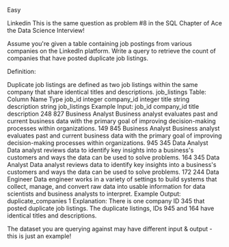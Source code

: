 Easy

Linkedin
This is the same question as problem #8 in the SQL Chapter of Ace the Data Science Interview!

Assume you're given a table containing job postings from various companies on the LinkedIn platform. Write a query to retrieve the count of companies that have posted duplicate job listings.

Definition:

Duplicate job listings are defined as two job listings within the same company that share identical titles and descriptions.
job_listings Table:
Column Name	Type
job_id	integer
company_id	integer
title	string
description	string
job_listings Example Input:
job_id	company_id	title	description
248	827	Business Analyst	Business analyst evaluates past and current business data with the primary goal of improving decision-making processes within organizations.
149	845	Business Analyst	Business analyst evaluates past and current business data with the primary goal of improving decision-making processes within organizations.
945	345	Data Analyst	Data analyst reviews data to identify key insights into a business's customers and ways the data can be used to solve problems.
164	345	Data Analyst	Data analyst reviews data to identify key insights into a business's customers and ways the data can be used to solve problems.
172	244	Data Engineer	Data engineer works in a variety of settings to build systems that collect, manage, and convert raw data into usable information for data scientists and business analysts to interpret.
Example Output:
duplicate_companies
1
Explanation:
There is one company ID 345 that posted duplicate job listings. The duplicate listings, IDs 945 and 164 have identical titles and descriptions.

The dataset you are querying against may have different input & output - this is just an example!